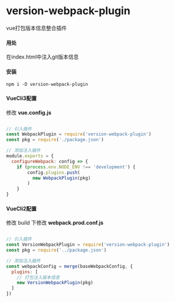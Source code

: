 # version-webpack-plugin 

vue打包版本信息整合插件

#### 用处

在index.html中注入git版本信息



#### 安装

```
npm i -D version-webpack-plugin
```

#### VueCli3配置

修改 **vue.config.js**

```javascript

// 引入插件
const WebpackPlugin = require('version-webpack-plugin')
const pkg = require('./package.json')

// 添加注入插件
module.exports = {
  configureWebpack: config => {
    if (process.env.NODE_ENV !== 'development') {
        config.plugins.push(
          new WebpackPlugin(pkg)
        )
    }
}

```

#### VueCli2配置

修改 build 下修改 **webpack.prod.conf.js**

```javascript

// 引入插件
const VersionWebpackPlugin = require('version-webpack-plugin')
const pkg = require('../package.json')

// 添加注入插件
const webpackConfig = merge(baseWebpackConfig, {
  plugins: [
    // 打包注入版本信息
    new VersionWebpackPlugin(pkg)
  ]
})

```
